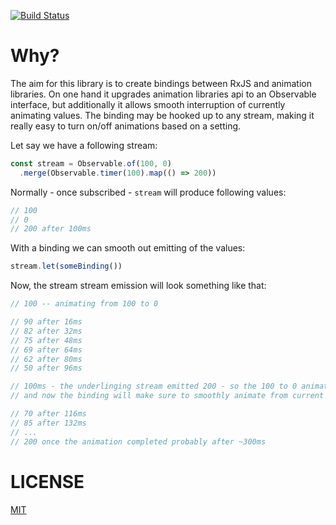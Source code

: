 [![Build Status](https://travis-ci.org/unao/rx-animations.svg?branch=master)](https://travis-ci.org/unao/rx-animations)

# Why?

The aim for this library is to create bindings between RxJS and animation libraries.
On one hand it upgrades animation libraries api to an Observable interface, but 
additionally it allows smooth interruption of currently animating values.
The binding may be hooked up to any stream, making it really easy to turn on/off
animations based on a setting.

Let say we have a following stream:

```javascript
const stream = Observable.of(100, 0)
  .merge(Observable.timer(100).map(() => 200))
```

Normally - once subscribed - `stream` will produce following values:

```javascript
// 100
// 0
// 200 after 100ms
```

With a binding we can smooth out emitting of the values:

```javascript
stream.let(someBinding())
```

Now, the stream stream emission will look something like that:

```javascript
// 100 -- animating from 100 to 0

// 90 after 16ms
// 82 after 32ms
// 75 after 48ms
// 69 after 64ms
// 62 after 80ms
// 50 after 96ms

// 100ms - the underlinging stream emitted 200 - so the 100 to 0 animation got interrupted
// and now the binding will make sure to smoothly animate from current value (50) to 200

// 70 after 116ms
// 85 after 132ms
// ...
// 200 once the animation completed probably after ~300ms
```

# LICENSE 

[MIT](./LICENSE)